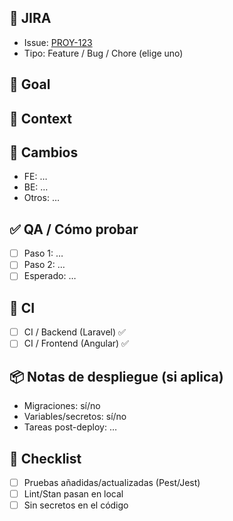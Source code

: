 ## 🔗 JIRA
- Issue: [PROY-123](https://tu-jira.com/browse/PROY-123)
- Tipo: Feature / Bug / Chore (elige uno)

## 🎯 Goal
<!-- ¿Qué objetivo cumple este PR? Resumen en 1–2 frases. -->

## 📌 Context
<!-- Breve contexto funcional/técnico necesario para entender el cambio. -->

## 🧩 Cambios
- FE: …
- BE: …
- Otros: …

## ✅ QA / Cómo probar
- [ ] Paso 1: …
- [ ] Paso 2: …
- [ ] Esperado: …

## 🧪 CI
- [ ] CI / Backend (Laravel) ✅
- [ ] CI / Frontend (Angular) ✅

## 📦 Notas de despliegue (si aplica)
- Migraciones: sí/no
- Variables/secretos: sí/no
- Tareas post-deploy: …

## 👀 Checklist
- [ ] Pruebas añadidas/actualizadas (Pest/Jest)
- [ ] Lint/Stan pasan en local
- [ ] Sin secretos en el código

